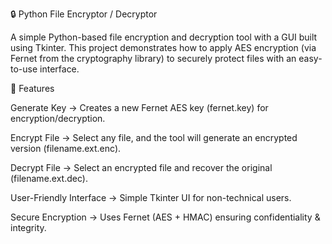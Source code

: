 🔒 Python File Encryptor / Decryptor

A simple Python-based file encryption and decryption tool with a GUI built using Tkinter.
This project demonstrates how to apply AES encryption (via Fernet from the cryptography library) to securely protect files with an easy-to-use interface.

🚀 Features

Generate Key → Creates a new Fernet AES key (fernet.key) for encryption/decryption.

Encrypt File → Select any file, and the tool will generate an encrypted version (filename.ext.enc).

Decrypt File → Select an encrypted file and recover the original (filename.ext.dec).

User-Friendly Interface → Simple Tkinter UI for non-technical users.

Secure Encryption → Uses Fernet (AES + HMAC) ensuring confidentiality & integrity.
